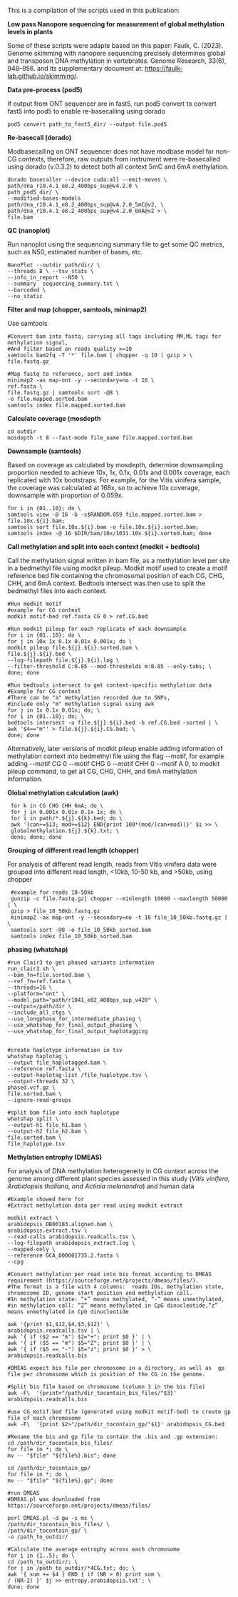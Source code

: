 This is a compilation of the scripts used in this publication:

**Low pass Nanopore sequencing for measurement of global methylation levels in plants**

Some of these scripts were adapte based on this paper: Faulk, C. (2023). Genome skimming with nanopore sequencing precisely determines global and transposon DNA methylation in vertebrates. Genome Research, 33(6), 948–956. and its supplementary document at: https://faulk-lab.github.io/skimming/.



**Data pre-process (pod5)**

If output from ONT sequencer are in fast5, run pod5 convert to convert fast5 into pod5 to enable re-basecalling using dorado
    
    pod5 convert path_to_fast5_dir/ --output file.pod5


**Re-basecall (dorado)**

Modbasecalling on ONT sequencer does not have modbase model for non-CG contexts, therefore, raw outputs from instrument were re-basecalled using dorado (v.0.3.2) to detect both all context 5mC and 6mA methylation.
    
    dorado basecaller --device cuda:all --emit-moves \
    path/dna_r10.4.1_e8.2_400bps_sup@v4.2.0 \
    path_pod5_dir/ \
    --modified-bases-models path/dna_r10.4.1_e8.2_400bps_sup@v4.2.0_5mC@v2, \
    path/dna_r10.4.1_e8.2_400bps_sup@v4.2.0_6mA@v2 > \
    file.bam


**QC (nanoplot)**

Run nanoplot using the sequencing summary file to get some QC metrics, such as N50, estimated number of bases, etc.
    
    NanoPlot --outdir path/dir/ \
    --threads 8 \ --tsv_stats \
    --info_in_report --N50 \
    --summary  sequencing_summary.txt \
    --barcoded \
    --no_static
    
    
**Filter and map (chopper, samtools, minimap2)**

Use samtools 
    
    #Convert bam into fastq, carrying all tags including MM,ML tags for methylation signal,
    #And filter based on reads quality >=10
    samtools bam2fq -T '*' file.bam | chopper -q 10 | gzip > \
    file.fastq.gz
    
    #Map fastq to reference, sort and index
    minimap2 -ax map-ont -y --secondary=no -t 16 \ 
    ref.fasta \ 
    file.fastq.gz | samtools sort -@8 \
    -o file.mapped.sorted.bam
    samtools index file.mapped.sorted.bam
    
   
**Calculate coverage (mosdepth**
    
    cd outdir
    mosdepth -t 8 --fast-mode file_name file.mapped.sorted.bam


**Downsample (samtools)**

Based on coverage as calculated by mosdepth, determine downsampling proportion needed to achieve 10x, 1x, 0.1x, 0.01x and 0.001x coverage, each replicated with 10x bootstraps.
For example, for the Vitis vinifera sample, the coverage was calculated at 168x, so to achieve 10x coverage, downsample with proportion of 0.059x.
    
    for i in {01..10}; do \
    samtools view -@ 16 -b -s$RANDOM.059 file.mapped.sorted.bam > file.10x.${i}.bam;
    samtools sort file.10x.${i}.bam -o file.10x.${i}.sorted.bam;
    samtools index -@ 16 $DIR/bam/10x/1031.10x.${i}.sorted.bam; done
    

**Call methylation and split into each context (modkit + bedtools)**

Call the methylation signal written in bam file, as a methylation level per site in a bedmethyl file using modkit pileup. Modkit motif used to create a motif reference bed file containing the chromosomal position of each CG, CHG, CHH, and 6mA context. Bedtools intersect was then use to split the bedmethyl files into each context.

    #Run modkit motif
    #example for CG context
    modkit motif-bed ref.fasta CG 0 > ref.CG.bed
    
    #Run modkit pileup for each replicate of each downsample
    for i in {01..10}; do \
    for j in 10x 1x 0.1x 0.01x 0.001x; do \
    modkit pileup file.${j}.${i}.sorted.bam \ 
    file.${j}.${i}.bed \
    --log-filepath file.${j}.${i}.log \
    --filter-threshold C:0.85 --mod-thresholds m:0.85 --only-tabs; \
    done; done
    
    #Run bedtools intersect to get context-specific methylation data
    #Example for CG context
    #There can be "a" methylation recorded due to SNPs,
    #include only "m" methylation signal using awk
    for j in 1x 0.1x 0.01x; do; \
    for i in {01..10}; do; \
    bedtools intersect -a file.${j}.${i}.bed -b ref.CG.bed -sorted | \
    awk '$4=="m"' > file.${j}.${i}.CG.bed; \
    done; done
    
Alternatively, later versions of modkit pileup enable adding information of methylation context into bedmethyl file using the flag --motif, for example adding --motif CG 0 --motif CHG 0 --motif CHH 0 --motif A 0, to modkit pileup command, to get all CG, CHG, CHH, and 6mA methylation information.


**Global methylation calculation (awk)**
     
     for k in CG CHG CHH 6mA; do \
     for j in 0.001x 0.01x 0.1x 1x; do \
     for i in path/*.${j}.${k}.bed; do \
     awk '{can+=$13; mod+=$12} END{print 100*(mod/(can+mod))}' $i >> \
     globalmethylation.${j}.${k}.txt; \
     done; done; done


**Grouping of different read length (chopper)**

For analysis of different read length, reads from Vitis vinifera data were grouped into different read length, <10kb, 10-50 kb, and >50kb, using chopper
     
     #example for reads 10-50kb
     gunzip -c file.fastq.gz| chopper --minlength 10000 --maxlength 50000 | \
     gzip > file_10_50kb.fastq.gz
     minimap2 -ax map-ont -y --secondary=no -t 16 file_10_50kb.fastq.gz | \
     samtools sort -@8 -o file_10_50kb_sorted.bam
     samtools index file_10_50kb_sorted.bam

     
 
 **phasing (whatshap)**

    #run Clair3 to get phased variants information
    run_clair3.sh \
    --bam_fn=file.sorted.bam \
    --ref_fn=ref.fasta \
    --threads=16 \
    --platform="ont" \
    --model_path="path/r1041_e82_400bps_sup_v420" \
    --output=/path/dir \
    --include_all_ctgs \
    --use_longphase_for_intermediate_phasing \
    --use_whatshap_for_final_output_phasing \
    --use_whatshap_for_final_output_haplotagging

    
    #create haplotype information in tsv
    whatshap haplotag \
    --output file_haplotagged.bam \
    --reference ref.fasta \
    --output-haplotag-list /file_haplotype.tsv \
    --output-threads 32 \ 
    phased.vcf.gz \
    file.sorted.bam \
    --ignore-read-groups
    
    #split bam file into each haplotype
    whatshap split \
    --output-h1 file_h1.bam \
    --output-h2 file_h2.bam \ 
    file.sorted.bam \ 
    file_haplotype.tsv


**Methylation entrophy (DMEAS)**

For analysis of DNA methylation heterogeneity in CG context across the genome  among different plant species assessed in this study (*Vitis vinifera, Arabidopsis thaliana, and Actinia melanandra*) and human data

    #Example showed here for 
    #Extract methylation data per read using modkit extract
    
    modkit extract \ 
    arabidopsis_DB00183.aligned.bam \
    arabidopsis.extract.tsv \
    --read-calls arabidopsis.readcalls.tsv \
    --log-filepath arabidopsis_extract.log \
    --mapped-only \
    --reference GCA_000001735.2.fasta \
    --cpg
    
    #Convert methylation per read into bis format according to DMEAS requirement (https://sourceforge.net/projects/dmeas/files/). 
    #The format is a file with 4 columns:  reads IDs, methylation state, chromosome ID, genome start position and methylation call.
    #In methylation state: “+” means methylated, “-” means unmethylated, 
    #in methylation call: “Z” means methylated in CpG dinucleotide,“z” means unmethylated in CpG dinucleotide
    
    awk '{print $1,$12,$4,$3,$12}' \ 
    arabidopsis.readcalls.tsv | \
    awk '{ if ($2 == "m") $2="+"; print $0 }' | \
    awk '{ if ($5 == "m") $5="Z"; print $0 }' | \
    awk '{ if ($5 == "-") $5="z"; print $0 }' > \
    arabidopsis.readcalls.bis
    
    #DMEAS expect bis file per chromosome in a directory, as well as  gp file per chromosome which is position of the CG in the genome.
    
    #Split bis file based on chromosome (column 3 in the bis file)
    awk -F\  '{print>"/path/dir_tocontain_bis_files/"$3}' arabidopsis.readcalls.bis    
    
    #use CG_motif.bed file (generated using modkit motif-bed) to create gp file of each chromosome
    awk -F\  '{print $2>"/path/dir_tocontain_gp/"$1}' arabidopsis_CG.bed
    
    #Rename the bis and gp file to contain the .bis and .gp extension:
    cd /path/dir_tocontain_bis_files/
    for file in *; do \
    mv -- "$file" "${file%}.bis"; done
    
    cd /path/dir_tocontain_gp/
    for file in *; do \
    mv -- "$file" "${file%}.gp"; done
    
    #run DMEAS
    #DMEAS.pl was downloaded from https://sourceforge.net/projects/dmeas/files/
    
    perl DMEAS.pl -d gw -s ms \
    /path/dir_tocontain_bis_files/ \
    /path/dir_tocontain_gp/ \
    -o /path_to_outdir/
    
    #Calculate the average entrophy across each chromosome
    for i in {1..5}; do \
    cd /path_to_outdir/; \
    for j in /path_to_outdir/*4CG.txt; do; \
    awk '{ sum += $4 } END { if (NR > 0) print sum \
    / (NR-2) }' $j >> entropy.arabidopsis.txt'; \
    done; done
    
    






